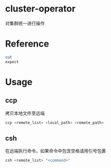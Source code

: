 # cluster-operator

对集群统一进行操作

# Reference

```bash
cut
expect
```

# Usage

## ccp

拷贝本地文件至远端

```bash
ccp <remote_list> <local_path> <remote_path>
```

## csh

在远端执行命令，如果命令中包含空格请用引号包裹

```bash
csh <remote_list> "<command>"
```

